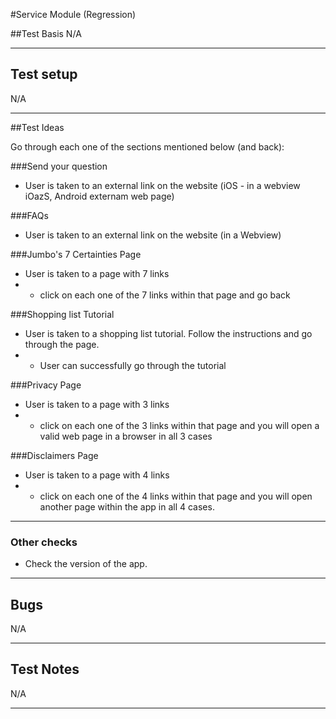#Service Module (Regression)

##Test Basis
N/A
***

## Test setup

N/A
***

##Test Ideas

Go through each one of the sections mentioned below (and back):

###Send your question

- User is taken to an external link on the website (iOS - in a webview iOazS, Android externam web page)

###FAQs

- User is taken to an external link on the website (in a Webview)

###Jumbo's 7 Certainties Page

- User is taken to a page with 7 links
- - click on each one of the 7 links within that page and go back

###Shopping list Tutorial

- User is taken to a shopping list tutorial. Follow the instructions and go through the page.
- - User can successfully go through the tutorial

###Privacy Page

- User is taken to a page with 3 links
- - click on each one of the 3 links within that page and you will open a valid web page in a browser in all 3 cases

###Disclaimers Page

- User is taken to a page with 4 links
- - click on each one of the 4 links within that page and you will open another page within the app in all 4 cases.


***


### Other checks

- Check the version of the app.


***
## Bugs 

N/A
***
## Test Notes

N/A
***

